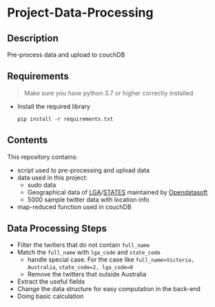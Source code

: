 # Project-Data-Processing


## Description

Pre-process data and upload to couchDB


## Requirements
> Make sure you have python 3.7 or higher correctly installed
- Install the required library

  `pip install -r requirements.txt`


## Contents
This repository contains:
- script used to pre-processing and upload data
- data used in this project:
  - sudo data
  - Geographical data of [LGA](https://public.opendatasoft.com/explore/dataset/georef-australia-local-government-area/export/?disjunctive.ste_code&disjunctive.ste_name&disjunctive.lga_code&disjunctive.lga_name&sort=-year)/[STATES](https://public.opendatasoft.com/explore/dataset/georef-australia-state/information/?disjunctive.ste_code&disjunctive.ste_name) maintained by [Opendatasoft](https://public.opendatasoft.com/explore/?sort=modified)
  - 5000 sample twitter data with location info 
- map-reduced function used in couchDB 


## Data Processing Steps

- Filter the twiiters that do not contain `full_name`
- Match the `full_name` with `lga_code` and `state_code`
  - handle special case. For the case like `full_name=Victoria, Australia`, `state_code=2, lga_code=0`
  - Remove the twitters that outside Australia
- Extract the useful fields
- Change the data structure for easy computation in the back-end
- Doing basic calculation
